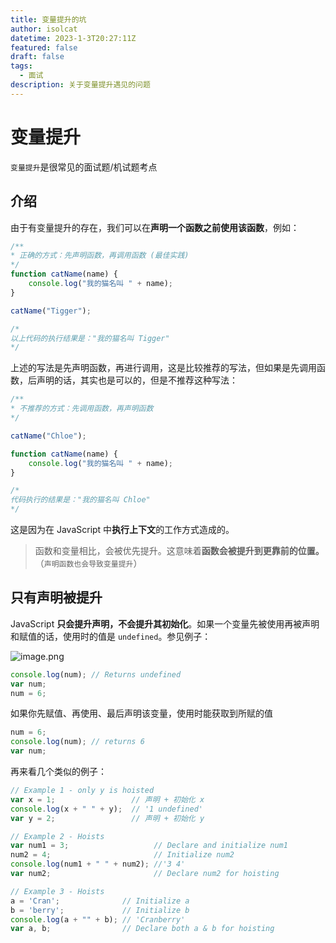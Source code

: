 ```yaml
---
title: 变量提升的坑
author: isolcat
datetime: 2023-1-3T20:27:11Z
featured: false
draft: false
tags:
  - 面试
description: 关于变量提升遇见的问题
---
```


# 变量提升

`变量提升`是很常见的面试题/机试题考点

## 介绍

由于有变量提升的存在，我们可以在**声明一个函数之前使用该函数**，例如：

```js
/**
* 正确的方式：先声明函数，再调用函数 (最佳实践)
*/
function catName(name) {
    console.log("我的猫名叫 " + name);
}

catName("Tigger");

/*
以上代码的执行结果是："我的猫名叫 Tigger"
*/

```

上述的写法是先声明函数，再进行调用，这是比较推荐的写法，但如果是先调用函数，后声明的话，其实也是可以的，但是不推荐这种写法：

```js
/**
* 不推荐的方式：先调用函数，再声明函数
*/

catName("Chloe");

function catName(name) {
    console.log("我的猫名叫 " + name);
}

/*
代码执行的结果是："我的猫名叫 Chloe"
*/

```

这是因为在 JavaScript 中**执行上下文**的工作方式造成的。

> 函数和变量相比，会被优先提升。这意味着**函数会被提升到更靠前的位置。**（`声明函数也会导致变量提升`）

## 只有声明被提升

JavaScript **只会提升声明，不会提升其初始化**。如果一个变量先被使用再被声明和赋值的话，使用时的值是 `undefined`。参见例子：

 ![image.png](https://pic5.58cdn.com.cn/nowater/webim/big/n_v2c779d3c3eed0412884e252b5c4423379.png)

```js
console.log(num); // Returns undefined
var num;
num = 6;
```

如果你先赋值、再使用、最后声明该变量，使用时能获取到所赋的值

```js
num = 6;
console.log(num); // returns 6
var num;
```

再来看几个类似的例子：

```js
// Example 1 - only y is hoisted
var x = 1;                 // 声明 + 初始化 x
console.log(x + " " + y);  // '1 undefined'
var y = 2;                 // 声明 + 初始化 y

// Example 2 - Hoists
var num1 = 3;                   // Declare and initialize num1
num2 = 4;                       // Initialize num2
console.log(num1 + " " + num2); //'3 4'
var num2;                       // Declare num2 for hoisting

// Example 3 - Hoists
a = 'Cran';              // Initialize a
b = 'berry';             // Initialize b
console.log(a + "" + b); // 'Cranberry'
var a, b;                // Declare both a & b for hoisting
```